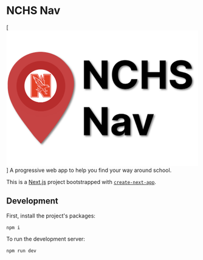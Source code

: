 # NCHS Nav 

[![NCHS Nav logo](https://github.com/NCHS-Software-Engineering-2023-2024/NCHSNav/raw/update-readme/public/nchsnav.svg)]
A progressive web app to help you find your way around school.  


This is a [Next.js](https://nextjs.org/) project bootstrapped with [`create-next-app`](https://github.com/vercel/next.js/tree/canary/packages/create-next-app).

## Development
First, install the project's packages: 
```bash
npm i
```

To run the development server:
```bash
npm run dev
```
